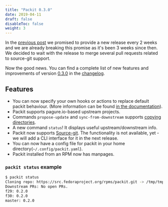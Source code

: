 ```yaml
---
title: "Packit 0.3.0"
date: 2019-04-11
draft: false
disableToc: false
weight: 3
---
```


In the [previous post](/posts/packit-020/) we promised to
provide a new release every 2 weeks and we are already breaking this promise as
it's been 3 weeks since then. We decided to wait with the release to merge
several pull requests related to source-git support.

Now the good news. You can find a complete list of new features and
improvements of version
[0.3.0](https://github.com/packit-service/packit/releases/tag/0.3.0) in the
[changelog](https://github.com/packit-service/packit/blob/master/CHANGELOG.md#030).

<!--more-->

## Features

* You can now specify your own hooks or actions to replace default packit
  behaviour. (More information can be found [in the
  documentation](/user-docs/actions/)).
* Packit supports pagure.io-based upstream projects.
* Commands `propose-update` and `sync-from-downstream` supports [copying
  directories](/user-docs/configuration/#minimal-sample-config).
* A new command `status`! It displays useful upstream/downstream info.
* Packit now supports [Source-git](/source-git/). The
  functionality is not available, yet - we will add a CLI interface for it in
  the next release.
* You can now have a config file for packit in your home directory(`~/.config/packit.yaml`).
* Packit installed from an RPM now has manpages.


### `packit status` example

```bash
$ packit status
Cloning repo: https://src.fedoraproject.org/rpms/packit.git -> /tmp/tmp84we_6n8
Downstream PRs: No open PRs.
f29: 0.2.0
f30: 0.2.0
master: 0.2.0

```
